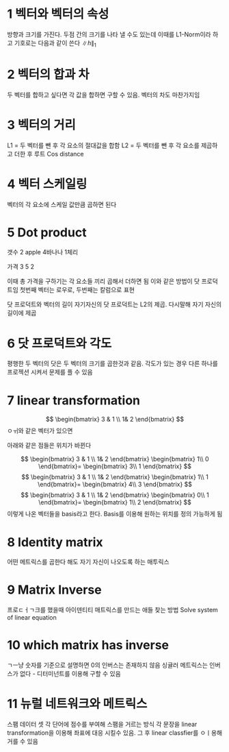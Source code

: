 # 1 벡터와 벡터의 속성
방향과 크기를 가진다. 두점 간의 크기를 나타 낼 수도 있는데 이때를 L1-Norm이라 하고 기호로는 다음과 같이 쓴다
$\lVert h \rVert_{1}$ 

# 2 벡터의 합과 차
두 벡터를 합하고 싶다면 각 값을 합하면 구할 수 있음. 벡터의 차도 마찬가지임

# 3 벡터의 거리
L1 = 두 벡터를 뺀 후 각 요소의 절대값을 합함
L2 = 두 벡터를 뺀 후 각 요소를 제곱하고 더한 후 루트
Cos distance

# 4 벡터 스케일링
벡터의 각 요소에 스케일 값만큼 곱하면 된다

# 5 Dot product

갯수
2 apple
4바나나
1체리

가격
3
5
2

이때 총 가격을 구하기는 각 요소들 끼리 곱해서 더하면 됨
이와 같은 방법이 닷 프로덕트임
첫번째 벡터는 로우로, 두번째는 칼럼으로 표현

닷 프로덕트와 벡터의 길이
자기자신의 닷 프로덕트는 L2의 제곱. 다시말해 자기 자신의 길이에 제곱

# 6 닷 프로덕트와 각도
평행한 두 벡터의 닷은 두 벡터의 크기를 곱한것과 같음. 각도가 있는 경우 다른 하나를 프로젝션 시켜서 문제를 플 수 있음

# 7 linear transformation
$$
\begin{bmatrix}
3 & 1 \\
1& 2
\end{bmatrix}
$$
ㅇㅟ와 같은 벡터가 있으면

아래와 같은 점들은 위치가 바뀐다

$$
\begin{bmatrix}
3 & 1 \\
1& 2
\end{bmatrix}
\begin{bmatrix}
1\\
0
\end{bmatrix}= 
\begin{bmatrix}
3\\
1
\end{bmatrix}
$$
$$
\begin{bmatrix}
3 & 1 \\
1& 2
\end{bmatrix}
\begin{bmatrix}
1\\
1
\end{bmatrix}= 
\begin{bmatrix}
4\\
3
\end{bmatrix}
$$
$$
\begin{bmatrix}
3 & 1 \\
1& 2
\end{bmatrix}
\begin{bmatrix}
0\\
1
\end{bmatrix}= 
\begin{bmatrix}
1\\
2
\end{bmatrix}
$$
이렇게 나온 벡터들을 basis라고 한다. Basis를 이용해 원하는 위치를 정의 가능하게 됨

# 8 Identity matrix
어떤 메트릭스를 곱한다 해도 자기 자신이 나오도록 하는 매투릭스

# 9 Matrix Inverse
프로ㄷㅓㄱ크를 했을때 아이덴티티 매트릭스를 만드는 애들
찾는 방법
Solve system of linear equation

# 10 which matrix has inverse
ㄱㅡ냥 숫자를 기준으로 설명하면 0의 인버스는 존재하지 않음
싱귤러 메트릭스는 인버스가 없다 - 디터미넌트를 이용해 구할 수 있음

# 11 뉴럴 네트워크와 메트릭스
스팸 데이터 셋
각 단어에 점수를 부여해 스팸을 거르는 방식
각 문장을 linear transformation을 이용해 좌표에 대응 시킬수 있음. 그 후 linear classfier를 ㅇㅣ용해 거를 수 있음 
